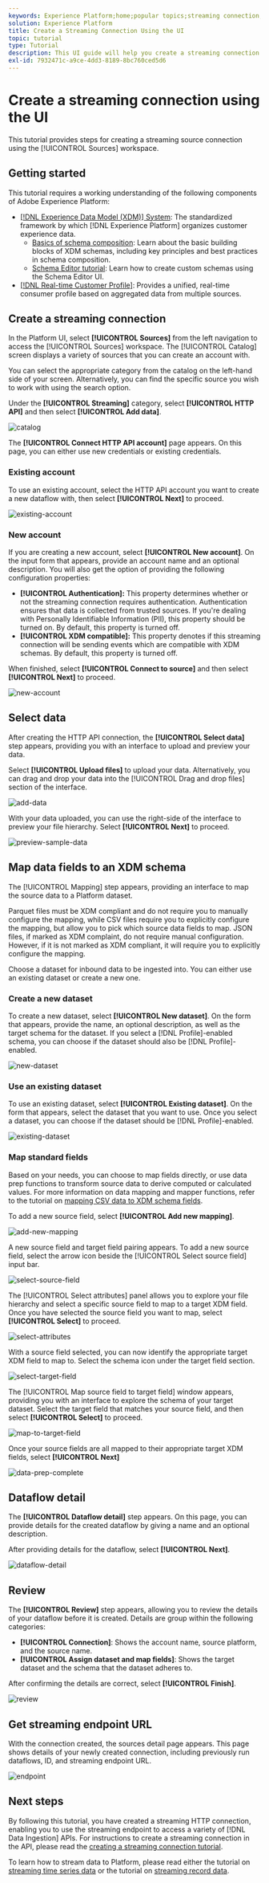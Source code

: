 ```yaml
---
keywords: Experience Platform;home;popular topics;streaming connection;create streaming connection;ui guide;tutorial;create a streaming connection;streaming ingestion;ingestion;
solution: Experience Platform
title: Create a Streaming Connection Using the UI
topic: tutorial
type: Tutorial
description: This UI guide will help you create a streaming connection using Adobe Experience Platform.
exl-id: 7932471c-a9ce-4dd3-8189-8bc760ced5d6
---
```


# Create a streaming connection using the UI

This tutorial provides steps for creating a streaming source connection using the [!UICONTROL Sources] workspace.

## Getting started

This tutorial requires a working understanding of the following components of Adobe Experience Platform:

- [[!DNL Experience Data Model (XDM)] System](../../../../../xdm/home.md): The standardized framework by which [!DNL Experience Platform] organizes customer experience data.
  - [Basics of schema composition](../../../../../xdm/schema/composition.md): Learn about the basic building blocks of XDM schemas, including key principles and best practices in schema composition.
  - [Schema Editor tutorial](../../../../../xdm/tutorials/create-schema-ui.md): Learn how to create custom schemas using the Schema Editor UI.
- [[!DNL Real-time Customer Profile]](../../../../../profile/home.md): Provides a unified, real-time consumer profile based on aggregated data from multiple sources.

## Create a streaming connection

In the Platform UI, select **[!UICONTROL Sources]** from the left navigation to access the [!UICONTROL Sources] workspace. The [!UICONTROL Catalog] screen displays a variety of sources that you can create an account with.

You can select the appropriate category from the catalog on the left-hand side of your screen. Alternatively, you can find the specific source you wish to work with using the search option.

Under the **[!UICONTROL Streaming]** category, select **[!UICONTROL HTTP API]** and then select **[!UICONTROL Add data]**.

![catalog](../../../../images/tutorials/create/http/catalog.png)

The **[!UICONTROL Connect HTTP API account]** page appears. On this page, you can either use new credentials or existing credentials.

### Existing account

To use an existing account, select the HTTP API account you want to create a new dataflow with, then select **[!UICONTROL Next]** to proceed.

![existing-account](../../../../images/tutorials/create/http/existing.png)

### New account

If you are creating a new account, select **[!UICONTROL New account]**. On the input form that appears, provide an account name and an optional description. You will also get the option of providing the following configuration properties:

- **[!UICONTROL Authentication]:** This property determines whether or not the streaming connection requires authentication. Authentication ensures that data is collected from trusted sources. If you're dealing with Personally Identifiable Information (PII), this property should be turned on. By default, this property is turned off.
- **[!UICONTROL XDM compatible]:** This property denotes if this streaming connection will be sending events which are compatible with XDM schemas. By default, this property is turned off.

When finished, select **[!UICONTROL Connect to source]** and then select **[!UICONTROL Next]** to proceed.

![new-account](../../../../images/tutorials/create/http/new.png)

## Select data

After creating the HTTP API connection, the **[!UICONTROL Select data]** step appears, providing you with an interface to upload and preview your data.

Select **[!UICONTROL Upload files]** to upload your data. Alternatively, you can drag and drop your data into the [!UICONTROL Drag and drop files] section of the interface.

![add-data](../../../../images/tutorials/create/http/add-data.png)

With your data uploaded, you can use the right-side of the interface to preview your file hierarchy. Select **[!UICONTROL Next]** to proceed.

![preview-sample-data](../../../../images/tutorials/create/http/preview-sample-data.png)

## Map data fields to an XDM schema

The [!UICONTROL Mapping] step appears, providing an interface to map the source data to a Platform dataset.

Parquet files must be XDM compliant and do not require you to manually configure the mapping, while CSV files require you to explicitly configure the mapping, but allow you to pick which source data fields to map. JSON files, if marked as XDM complaint, do not require manual configuration. However, if it is not marked as XDM compliant, it will require you to explicitly configure the mapping.

Choose a dataset for inbound data to be ingested into. You can either use an existing dataset or create a new one.

### Create a new dataset

To create a new dataset, select **[!UICONTROL New dataset]**. On the form that appears, provide the name, an optional description, as well as the target schema for the dataset. If you select a [!DNL Profile]-enabled schema, you can choose if the dataset should also be [!DNL Profile]-enabled.

![new-dataset](../../../../images/tutorials/create/http/new-dataset.png)

### Use an existing dataset

To use an existing dataset, select **[!UICONTROL Existing dataset]**. On the form that appears, select the dataset that you want to use. Once you select a dataset, you can choose if the dataset should be [!DNL Profile]-enabled.

![existing-dataset](../../../../images/tutorials/create/http/existing-dataset.png)

### Map standard fields

Based on your needs, you can choose to map fields directly, or use data prep functions to transform source data to derive computed or calculated values. For more information on data mapping and mapper functions, refer to the tutorial on [mapping CSV data to XDM schema fields](../../../../../ingestion/tutorials/map-a-csv-file.md).

To add a new source field, select **[!UICONTROL Add new mapping]**.

![add-new-mapping](../../../../images/tutorials/create/http/add-new-mapping.png)

A new source field and target field pairing appears. To add a new source field, select the arrow icon beside the [!UICONTROL Select source field] input bar.

![select-source-field](../../../../images/tutorials/create/http/select-source-field.png)

The [!UICONTROL Select attributes] panel allows you to explore your file hierarchy and select a specific source field to map to a target XDM field. Once you have selected the source field you want to map, select **[!UICONTROL Select]** to proceed.

![select-attributes](../../../../images/tutorials/create/http/select-attributes.png)

With a source field selected, you can now identify the appropriate target XDM field to map to. Select the schema icon under the target field section.

![select-target-field](../../../../images/tutorials/create/http/select-target-field.png)

The [!UICONTROL Map source field to target field] window appears, providing you with an interface to explore the schema of your target dataset. Select the target field that matches your source field, and then select **[!UICONTROL Select]** to proceed.

![map-to-target-field](../../../../images/tutorials/create/http/map-to-target-field.png)

Once your source fields are all mapped to their appropriate target XDM fields, select **[!UICONTROL Next]**

![data-prep-complete](../../../../images/tutorials/create/http/data-prep-complete.png)

## Dataflow detail

The **[!UICONTROL Dataflow detail]** step appears. On this page, you can provide details for the created dataflow by giving a name and an optional description.

After providing details for the dataflow, select **[!UICONTROL Next]**.

![dataflow-detail](../../../../images/tutorials/create/http/dataflow-detail.png)

## Review

The **[!UICONTROL Review]** step appears, allowing you to review the details of your dataflow before it is created. Details are group within the following categories:

- **[!UICONTROL Connection]**: Shows the account name, source platform, and the source name.
- **[!UICONTROL Assign dataset and map fields]**: Shows the target dataset and the schema that the dataset adheres to.

After confirming the details are correct, select **[!UICONTROL Finish]**.

![review](../../../../images/tutorials/create/http/review.png)

## Get streaming endpoint URL

With the connection created, the sources detail page appears. This page shows details of your newly created connection, including previously run dataflows, ID, and streaming endpoint URL.

![endpoint](../../../../images/tutorials/create/http/endpoint.png)

## Next steps

By following this tutorial, you have created a streaming HTTP connection, enabling you to use the streaming endpoint to access a variety of [!DNL Data Ingestion] APIs. For instructions to create a streaming connection in the API, please read the [creating a streaming connection tutorial](../../../api/create/streaming/http.md).

To learn how to stream data to Platform, please read either the tutorial on [streaming time series data](../../../../../ingestion/tutorials/streaming-time-series-data.md) or the tutorial on [streaming record data](../../../../../ingestion/tutorials/streaming-record-data.md).
